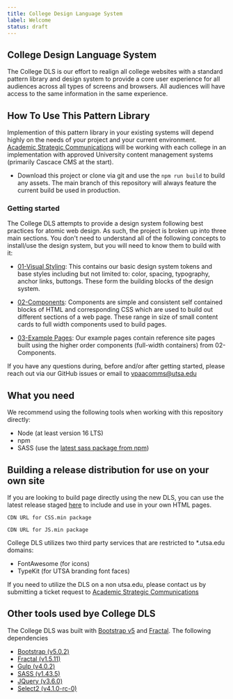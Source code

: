 ```yaml
---
title: College Design Language System
label: Welcome
status: draft
---
```

## College Design Language System

The College DLS is our effort to realign all college websites with a standard pattern library and design system to provide a core user experience for all audiences across all types of screens and browsers.  All audiences will have access to the same information in the same experience. 

## How To Use This Pattern Library

Implemention of this pattern library in your existing systems will depend highly on the needs of your project and your current environment.  [Academic Strategic Communications](https://provost.utsa.edu/communications) will be working with each college in an implementation with approved University content management systems (primarily Cascace CMS at the start).

- Download this project or clone via git and use the ```npm run build``` to build any assets.  The main branch of this repository will always feature the current build be used in production.

### Getting started

The College DLS attempts to provide a design system following best practices for atomic web design.  As such, the project is broken up into three main sections.  You don't need to understand all of the following concepts to install/use the design system, but you will need to know them to build with it:

- [01-Visual Styling](https://utsa-asc.github.io/college-dls/components/detail/background-colors.html):  This contains our basic design system tokens and base styles including but not limited to: color, spacing, typography, anchor links, buttongs.  These form the building blocks of the design system.

- [02-Components](https://utsa-asc.github.io/college-dls/components/detail/action-card.html): Components are simple and consistent self contained blocks of HTML and corresponding CSS which are used to build out different sections of a web page.  These range in size of small content cards to full width components used to build pages.

- [03-Example Pages](https://utsa-asc.github.io/college-dls/components/detail/college-home-page.html): Our example pages contain reference site pages built using the higher order components (full-width containers) from 02-Components.

If you have any questions during, before and/or after getting started, please reach out via our GitHub issues or email to [vpaacomms@utsa.edu](mailto:vpaacomms@utsa.edu)

## What you need

We recommend using the following tools when working with this repository directly:

- Node (at least version 16 LTS)
- npm
- SASS (use the [latest sass package from npm](https://www.npmjs.com/package/sass))

## Building a release distribution for use on your own site

If you are looking to build page directly using the new DLS, you can use the latest release staged [here]() to include and use in your own HTML pages.

``` CDN URL for CSS.min package ```

``` CDN URL for JS.min package ```

College DLS utilizes two third party services that are restricted to *.utsa.edu domains:

- FontAwesome (for icons)
- TypeKit (for UTSA branding font faces)

If you need to utilize the DLS on a non utsa.edu, please contact us by submitting a ticket request to [Academic Strategic Communications](https://provost.utsa.edu/communications)

## Other tools used bye College DLS

The College DLS was built with [Bootstrap v5]() and [Fractal]().  The following dependencies 

* [Bootstrap (v5.0.2)](https://getbootstrap.com/docs/5.1/getting-started/introduction/)
* [Fractal (v1.5.11)](https://fractal.build)
* [Gulp (v4.0.2)](https://gulpjs.com)
* [SASS (v1.43.5)](https://www.npmjs.com/package/sass)
* [JQuery (v3.6.0)](https://jquery.com)
* [Select2 (v4.1.0-rc-0)](https://github.com/select2/select2)

